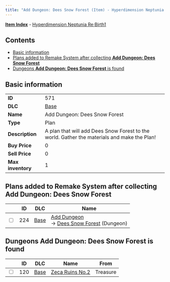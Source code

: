 ```yaml
---
title: "Add Dungeon: Dees Snow Forest (Item) - Hyperdimension Neptunia Re;Birth1"
---
```


[**Item Index**](/neptunia/rb1/item/index.html) - [Hyperdimension Neptunia Re;Birth1](/neptunia/rb1)

## Contents

- [Basic information](#basic-information)
- [Plans added to Remake System after collecting **Add Dungeon: Dees Snow Forest**](#plans-added-to-remake-system-after-collecting-add-dungeon-dees-snow-forest)
- [Dungeons **Add Dungeon: Dees Snow Forest** is found](#dungeons-add-dungeon-dees-snow-forest-is-found)

## Basic information

|   |   |
| -- | -- |
| **ID** | 571 |
| **DLC** | [Base](/neptunia/rb1/dlc/1-base.html) |
| **Name** | Add Dungeon: Dees Snow Forest |
| **Type** | Plan |
| **Description** | A plan that will add Dees Snow Forest to the world. Gather the materials and make the Plan! |
| **Buy Price** | 0 |
| **Sell Price** | 0 |
| **Max inventory** | 1 |

## Plans added to Remake System after collecting **Add Dungeon: Dees Snow Forest**

|    | ID | DLC | Name |
| -- | -- | --- | ---- |
| <input type="checkbox" id="rb1-remake-1-224" class="trackbox" /> | 224 | [Base](/neptunia/rb1/dlc/1-base.html) | [Add Dungeon](/neptunia/rb1/remake/1-224-add-dungeon.html)<br />→ [Dees Snow Forest](/neptunia/rb1/dungeon/1-121-dees-snow-forest.html) (Dungeon) |

## Dungeons **Add Dungeon: Dees Snow Forest** is found

|    | ID | DLC | Name | From |
| -- | -- | --- | ---- | ---- |
| <input type="checkbox" id="rb1-dungeon-1-120" class="trackbox" /> | 120 | [Base](/neptunia/rb1/dlc/1-base.html) | [Zeca Ruins No.2](/neptunia/rb1/dungeon/1-120-zeca-ruins-no-2.html) | Treasure |